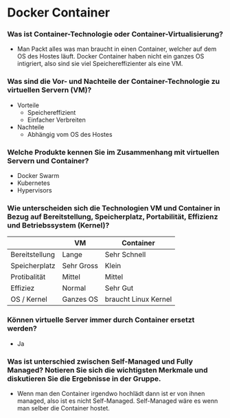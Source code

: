 # Docker Container

### Was ist Container-Technologie oder Container-Virtualisierung?
- Man Packt alles was man braucht in einen Container, welcher auf dem OS des Hostes läuft. Docker Container haben nicht ein ganzes OS intigriert, also sind sie viel Speichereffizienter als eine VM.

### Was sind die Vor- und Nachteile der Container-Technologie zu virtuellen Servern (VM)?
- Vorteile
    - Speichereffizient
    - Einfacher Verbreiten
- Nachteile
    - Abhängig vom OS des Hostes

### Welche Produkte kennen Sie im Zusammenhang mit virtuellen Servern und Container?
- Docker Swarm
- Kubernetes
- Hypervisors

### Wie unterscheiden sich die Technologien VM und Container in Bezug auf Bereitstellung, Speicherplatz, Portabilität, Effizienz und Betriebssystem (Kernel)?
|                | VM         | Container            |
|----------------|------------|----------------------|
| Bereitstellung | Lange      | Sehr Schnell         |
| Speicherplatz  | Sehr Gross | Klein                |
| Protibalität   | Mittel     | Mittel               |
| Effiziez       | Normal     | Sehr Gut             |
| OS / Kernel    | Ganzes OS  | braucht Linux Kernel |

### Können virtuelle Server immer durch Container ersetzt werden?
- Ja

### Was ist unterschied zwischen Self-Managed und Fully Managed? Notieren Sie sich die wichtigsten Merkmale und diskutieren Sie die Ergebnisse in der Gruppe.
- Wenn man den Container irgendwo hochlädt dann ist er von ihnen managed, also ist es nicht Self-Managed. Self-Managed wäre es wenn man selber die Container hostet.